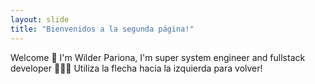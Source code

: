 ```yaml
---
layout: slide
title: "Bienvenidos a la segunda página!"
---
```

Welcome 👋 I'm Wilder Pariona, I'm super system engineer and fullstack developer 🧑🏽‍⚕️
Utiliza la flecha hacia la izquierda para volver!
